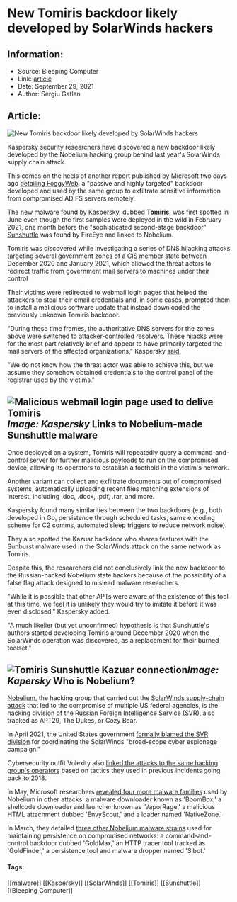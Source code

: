 # New Tomiris backdoor likely developed by SolarWinds hackers
### 

## Information:
+ Source: Bleeping Computer
+ Link: [article](https://www.bleepingcomputer.com/news/security/new-tomiris-backdoor-likely-developed-by-solarwinds-hackers/)
+ Date: September 29, 2021
+ Author: Sergiu Gatlan


## Article:
![New Tomiris backdoor likely developed by SolarWinds hackers](https://www.bleepstatic.com/content/hl-images/2021/08/25/silhouette_headpic.jpg)


Kaspersky security researchers have discovered a new backdoor likely developed by the Nobelium hacking group behind last year's SolarWinds supply chain attack.


This comes on the heels of another report published by Microsoft two days ago [detailing FoggyWeb](https://www.bleepingcomputer.com/news/security/microsoft-nobelium-uses-custom-malware-to-backdoor-windows-domains/), a "passive and highly targeted" backdoor developed and used by the same group to exfiltrate sensitive information from compromised AD FS servers remotely.


The new malware found by Kaspersky, dubbed **Tomiris**, was first spotted in June even though the first samples were deployed in the wild in February 2021, one month before the "sophisticated second-stage backdoor" [Sunshuttle](https://www.bleepingcomputer.com/news/security/fireeye-finds-new-malware-likely-linked-to-solarwinds-hackers/) was found by FireEye and linked to Nobelium.


Tomiris was discovered while investigating a series of DNS hijacking attacks targeting several government zones of a CIS member state between December 2020 and January 2021, which allowed the threat actors to redirect traffic from government mail servers to machines under their control


Their victims were redirected to webmail login pages that helped the attackers to steal their email credentials and, in some cases, prompted them to install a malicious software update that instead downloaded the previously unknown Tomiris backdoor.


"During these time frames, the authoritative DNS servers for the zones above were switched to attacker-controlled resolvers. These hijacks were for the most part relatively brief and appear to have primarily targeted the mail servers of the affected organizations," Kaspersky [said](https://securelist.com/darkhalo-after-solarwinds-the-tomiris-connection/104311/https://securelist.com/darkhalo-after-solarwinds-the-tomiris-connection/104311/).


"We do not know how the threat actor was able to achieve this, but we assume they somehow obtained credentials to the control panel of the registrar used by the victims."



![Malicious webmail login page used to delive Tomiris](https://www.bleepstatic.com/images/news/u/1109292/2021/Malicious%20webmail%20login%20page%20used%20to%20delive%20Tomiris.png)*Image: Kaspersky*
Links to Nobelium-made Sunshuttle malware
-----------------------------------------


Once deployed on a system, Tomiris will repeatedly query a command-and-control server for further malicious payloads to run on the compromised device, allowing its operators to establish a foothold in the victim's network.


Another variant can collect and exfiltrate documents out of compromised systems, automatically uploading recent files matching extensions of interest, including .doc, .docx, .pdf, .rar, and more.


Kaspersky found many similarities between the two backdoors (e.g., both developed in Go, persistence through scheduled tasks, same encoding scheme for C2 comms, automated sleep triggers to reduce network noise).


They also spotted the Kazuar backdoor who shares features with the Sunburst malware used in the SolarWinds attack on the same network as Tomiris.


Despite this, the researchers did not conclusively link the new backdoor to the Russian-backed Nobelium state hackers because of the possibility of a false flag attack designed to mislead malware researchers.


"While it is possible that other APTs were aware of the existence of this tool at this time, we feel it is unlikely they would try to imitate it before it was even disclosed," Kaspersky added.


"A much likelier (but yet unconfirmed) hypothesis is that Sunshuttle's authors started developing Tomiris around December 2020 when the SolarWinds operation was discovered, as a replacement for their burned toolset."



![Tomiris Sunshuttle Kazuar connection](https://www.bleepstatic.com/images/news/u/1109292/2021/Tomiris_Sunshuttle_connection_.png)*Image: Kapersky*
Who is Nobelium?
----------------


[Nobelium](https://www.bleepingcomputer.com/news/security/microsoft-russian-svr-hackers-target-govt-agencies-from-24-countries/), the hacking group that carried out the [SolarWinds supply-chain attack](https://www.bleepingcomputer.com/news/security/the-solarwinds-cyberattack-the-hack-the-victims-and-what-we-know/) that led to the compromise of multiple US federal agencies, is the hacking division of the Russian Foreign Intelligence Service (SVR), also tracked as APT29, The Dukes, or Cozy Bear.


In April 2021, the United States government [formally blamed the SVR division](https://www.bleepingcomputer.com/news/security/us-government-confirms-russian-svr-behind-the-solarwinds-hack/) for coordinating the SolarWinds "broad-scope cyber espionage campaign."


Cybersecurity outfit Volexity also [linked the attacks to the same hacking group's operators](https://www.volexity.com/blog/2021/05/27/suspected-apt29-operation-launches-election-fraud-themed-phishing-campaigns/) based on tactics they used in previous incidents going back to 2018.


In May, Microsoft researchers [revealed four more malware families](https://www.bleepingcomputer.com/news/security/microsoft-russian-hackers-used-4-new-malware-in-usaid-phishing/) used by Nobelium in other attacks: a malware downloader known as 'BoomBox,' a shellcode downloader and launcher known as 'VaporRage,' a malicious HTML attachment dubbed 'EnvyScout,' and a loader named 'NativeZone.'


In March, they detailed [three other Nobelium malware strains](https://www.bleepingcomputer.com/news/security/microsoft-reveals-3-new-malware-strains-used-by-solarwinds-hackers/) used for maintaining persistence on compromised networks: a command-and-control backdoor dubbed 'GoldMax,' an HTTP tracer tool tracked as 'GoldFinder,' a persistence tool and malware dropper named 'Sibot.'




#### Tags:
[[malware]] [[Kaspersky]] [[SolarWinds]] [[Tomiris]] [[Sunshuttle]] [[Bleeping Computer]]
